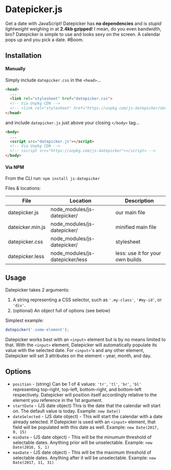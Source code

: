 # Datepicker.js
Get a date with JavaScript! Datepicker has **no dependencies** and is _stupid lightweight_ weighing in at **2.4kb gzipped**! I mean, do you even bandwidth, bro? Datepicker is simple to use and looks sexy on the screen. A calendar pops up and you pick a date. #Boom.

<!-- [Live Demo](http://aaroncordova.xyz/datepicker) -->

## Installation

#### Manually

Simply include `datepicker.css` in the `<head>`...
```html
<head>
  ...
  <link rel="stylesheet" href="datepicker.css">
  <!-- Via Unpkg CDN -->
  <!-- <link rel="stylesheet" href="https://unpkg.com/js-datepicker/datepicker.css"> -->
</head>
```

and include `datepicker.js` just above your closing `</body>` tag...
```html
<body>
  ...
  <script src="datepicker.js"></script>
  <!-- Via Unpkg CDN -->
  <!-- <script src="https://unpkg.com/js-datepicker"></script> -->
</body>
```

#### Via NPM
From the CLI run:
`npm install js-datepicker`

Files & locations:

|       File       |            Location             |           Description            |
| ---------------- | ------------------------------- | -------------------------------- |
| datepicker.js    | node_modules/js-datepicker/     | our main file                    |
| dateicker.min.js | node_modules/js-datepicker/     | minified main file               |
| datepicker.css   | node_modules/js-datepicker/     | stylesheet                       |
| datepicker.less  | node_modules/js-datepicker/less | less: use it for your own builds |


## Usage

Datepicker takes 2 arguments:

1. A string representing a CSS selector, such as `'.my-class'`, `'#my-id'`, or `'div'`.
2. (optional) An object full of options (see below)

Simplest example:
```javascript
datepicker('.some-element');
```

Datepicker works best with an `<input>` element but is by no means limited to that. With the `<input>` element, Datepicker will automatically populate its value with the selected date. For `<input>`'s and any other element, Datepicker will set 3 attributes on the element - year, month, and day.


## Options

* `position` - (string) Can be 1 of 4 values: `'tr'`, `'tl'`, `'br'`, `'bl'` representing top-right, top-left, bottom-right, and bottom-left respectively. Datepicker will position itself accordingly relative to the element you reference in the 1st argument.
* `startDate` - (JS date object) This is the date that the calendar will start on. The default value is today. Example: `new Date()`
* `dateSelected` - (JS date object) - This will start the calendar with a date already selected. If Datepicker is used with an `<input>` element, that field will be populated with this date as well. Example: `new Date(2017, 0, 15)`
* `minDate` - (JS date object) - This will be the minumum threshold of selectable dates. Anything prior will be unselectable. Example: `new Date(2016, 5, 1)`
* `maxDate` - (JS date object) - This will be the maximum threshold of selectable dates. Anything after it will be unselectable. Example: `new Date(2017, 11, 31)`
